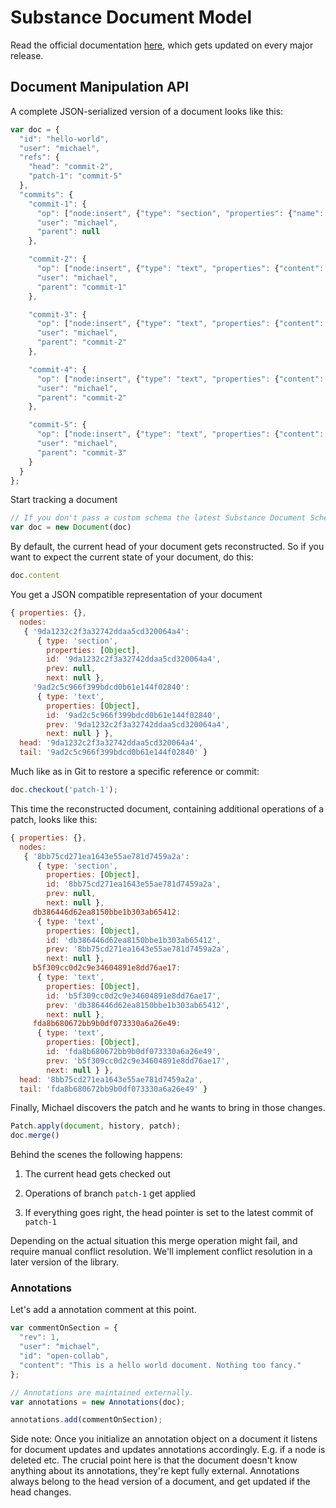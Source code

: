 # Substance Document Model

Read the official documentation [here](http://interior.substance.io/modules/document.html), which gets updated on every major release.

## Document Manipulation API

A complete JSON-serialized version of a document looks like this:

```js
var doc = {
  "id": "hello-world",
  "user": "michael",
  "refs": {
    "head": "commit-2",
    "patch-1": "commit-5"
  },
  "commits": {
    "commit-1": {
      "op": ["node:insert", {"type": "section", "properties": {"name": "Hello?"}}],
      "user": "michael",
      "parent": null
    },

    "commit-2": {
      "op": ["node:insert", {"type": "text", "properties": {"content": "Hello there."}}],
      "user": "michael",
      "parent": "commit-1"
    },

    "commit-3": {
      "op": ["node:insert", {"type": "text", "properties": {"content": "Ein erster Paragraph."}}],
      "user": "michael",
      "parent": "commit-2"
    },

    "commit-4": {
      "op": ["node:insert", {"type": "text", "properties": {"content": "This is the end."}}],
      "user": "michael",
      "parent": "commit-2"
    },

    "commit-5": {
      "op": ["node:insert", {"type": "text", "properties": {"content": "Ein zweiter paragraph."}}],
      "user": "michael",
      "parent": "commit-3"
    }
  }
};
```


Start tracking a document

```js
// If you don't pass a custom schema the latest Substance Document Schema is used
var doc = new Document(doc)
```

By default, the current head of your document gets reconstructed. So if you want to expect the current state of your document, do this:


```js
doc.content
```

You get a JSON compatible representation of your document

```js
{ properties: {},
  nodes: 
   { '9da1232c2f3a32742ddaa5cd320064a4': 
      { type: 'section',
        properties: [Object],
        id: '9da1232c2f3a32742ddaa5cd320064a4',
        prev: null,
        next: null },
     '9ad2c5c966f399bdcd0b61e144f02840': 
      { type: 'text',
        properties: [Object],
        id: '9ad2c5c966f399bdcd0b61e144f02840',
        prev: '9da1232c2f3a32742ddaa5cd320064a4',
        next: null } },
  head: '9da1232c2f3a32742ddaa5cd320064a4',
  tail: '9ad2c5c966f399bdcd0b61e144f02840' }
```

Much like as in Git to restore a specific reference or commit:

```js
doc.checkout('patch-1');
```

This time the reconstructed document, containing additional operations of a patch, looks like this:

```js
{ properties: {},
  nodes: 
   { '8bb75cd271ea1643e55ae781d7459a2a': 
      { type: 'section',
        properties: [Object],
        id: '8bb75cd271ea1643e55ae781d7459a2a',
        prev: null,
        next: null },
     db386446d62ea8150bbe1b303ab65412: 
      { type: 'text',
        properties: [Object],
        id: 'db386446d62ea8150bbe1b303ab65412',
        prev: '8bb75cd271ea1643e55ae781d7459a2a',
        next: null },
     b5f309cc0d2c9e34604891e8dd76ae17: 
      { type: 'text',
        properties: [Object],
        id: 'b5f309cc0d2c9e34604891e8dd76ae17',
        prev: 'db386446d62ea8150bbe1b303ab65412',
        next: null },
     fda8b680672bb9b0df073330a6a26e49: 
      { type: 'text',
        properties: [Object],
        id: 'fda8b680672bb9b0df073330a6a26e49',
        prev: 'b5f309cc0d2c9e34604891e8dd76ae17',
        next: null } },
  head: '8bb75cd271ea1643e55ae781d7459a2a',
  tail: 'fda8b680672bb9b0df073330a6a26e49' }
```


Finally, Michael discovers the patch and he wants to bring in those changes.

```js
Patch.apply(document, history, patch);
doc.merge()
```

Behind the scenes the following happens:

1. The current head gets checked out

2. Operations of branch `patch-1` get applied

3. If everything goes right, the head pointer is set to the latest commit of `patch-1`

Depending on the actual situation this merge operation might fail, and require manual conflict resolution. We'll implement conflict resolution in a later version of the library.


### Annotations

Let's add a annotation comment at this point.

```js
var commentOnSection = {
  "rev": 1,
  "user": "michael",
  "id": "open-collab",
  "content": "This is a hello world document. Nothing too fancy."
};

// Annotations are maintained externally.
var annotations = new Annotations(doc);

annotations.add(commentOnSection);
```

Side note: Once you initialize an annotation object on a document it listens for document updates and updates annotations accordingly. E.g. if a node is deleted etc. The crucial point here is that the document doesn't know anything about its annotations, they're kept fully external. Annotations always belong to the head version of a document, and get updated if the head changes.
